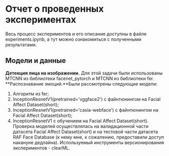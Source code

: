 # Отчет о проведенных экспериментах
Весь процесс экспериментов и его описание доступны в файле experiments.ipynb, а тут можно ознакомиться с полученными результатами.
## Модели и данные
**Детекция лица на изображении.** Для этой задачи были использованы MTCNN из библиотеки facenet_pytorch и MTCNN из библиотеки fer.
**Распознавание эмоций.**Были рассмотрены следующие модели:
1.   Алгоритм из fer;
2.   InceptionResnetV1(pretrained='vggface2') с файнтюнингом на Facial Affect Dataset(short);
3. InceptionResnetV1(pretrained='casia-webface') с файнтюнингом на Facial Affect Dataset(short);
4. InceptionResnetV1 с обучением на Facial Affect Dataset(short).
Проверка моделей осуществлялась на валидационной части датасета Facial Affect Dataset(short) и на тестовой части датасета RAF Face Database (к нему мне, к сожалению, предоставили доступ накануне дедлайна).
Используемый инструменты версионирования экспериментов - clearML.

